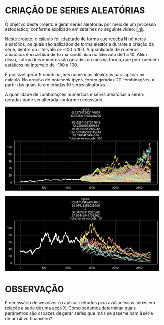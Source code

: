 # CRIAÇÃO DE SERIES ALEATÓRIAS

O objetivo deste projeto é gerar séries aleatórias por meio de um processo estocástico, conforme explicado em detalhes no seguinte vídeo: [link](https://www.youtube.com/watch?v=pSITn3_b2uU).

Neste projeto, o cálculo foi adaptado de forma que receba N números aleatórios, os quais são aplicados de forma aleatória durante a criação da série, dentro do intervalo de -100 a 100. A quantidade de números aleatórios é escolhida de forma randômica no intervalo de 1 a 10. Além disso, outros dois números são gerados da mesma forma, que permanecem estáticos no intervalo de -100 a 100.


É possível gerar N combinações numéricas aleatórias para aplicar no cálculo. No arquivo do notebook.ipynb, foram geradas 20 combinações, a partir das quais foram criadas 10 séries aleatórias.

A quantidade de combinações numéricas e séries aleatórias a serem geradas pode ser alterada conforme necessário.

![Texto Alternativo](https://github.com/rianlucascs/criacao_de_series_aleatorias/blob/main/output.png)

![Texto Alternativo](https://github.com/rianlucascs/criacao_de_series_aleatorias/blob/main/output2.png)

# OBSERVAÇÃO

É necessário desenvolver ou aplicar métodos para avaliar essas séries em relação a serie de uma ação X. Como podemos determinar quais parâmetros são capazes de gerar séries que mais se assemelham à série de um ativo financeiro?
